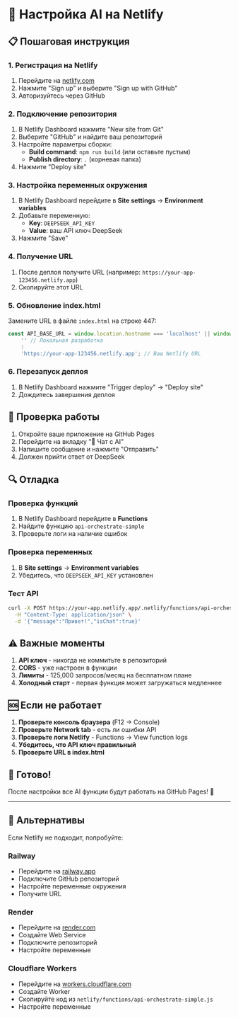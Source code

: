 # 🚀 Настройка AI на Netlify

## 📋 Пошаговая инструкция

### 1. Регистрация на Netlify
1. Перейдите на [netlify.com](https://netlify.com)
2. Нажмите "Sign up" и выберите "Sign up with GitHub"
3. Авторизуйтесь через GitHub

### 2. Подключение репозитория
1. В Netlify Dashboard нажмите "New site from Git"
2. Выберите "GitHub" и найдите ваш репозиторий
3. Настройте параметры сборки:
   - **Build command**: `npm run build` (или оставьте пустым)
   - **Publish directory**: `.` (корневая папка)
4. Нажмите "Deploy site"

### 3. Настройка переменных окружения
1. В Netlify Dashboard перейдите в **Site settings** → **Environment variables**
2. Добавьте переменную:
   - **Key**: `DEEPSEEK_API_KEY`
   - **Value**: ваш API ключ DeepSeek
3. Нажмите "Save"

### 4. Получение URL
1. После деплоя получите URL (например: `https://your-app-123456.netlify.app`)
2. Скопируйте этот URL

### 5. Обновление index.html
Замените URL в файле `index.html` на строке 447:

```javascript
const API_BASE_URL = window.location.hostname === 'localhost' || window.location.hostname === '127.0.0.1' ?
    '' // Локальная разработка
    :
    'https://your-app-123456.netlify.app'; // Ваш Netlify URL
```

### 6. Перезапуск деплоя
1. В Netlify Dashboard нажмите "Trigger deploy" → "Deploy site"
2. Дождитесь завершения деплоя

## 🎯 Проверка работы

1. Откройте ваше приложение на GitHub Pages
2. Перейдите на вкладку "💬 Чат с AI"
3. Напишите сообщение и нажмите "Отправить"
4. Должен прийти ответ от DeepSeek

## 🔍 Отладка

### Проверка функций
1. В Netlify Dashboard перейдите в **Functions**
2. Найдите функцию `api-orchestrate-simple`
3. Проверьте логи на наличие ошибок

### Проверка переменных
1. В **Site settings** → **Environment variables**
2. Убедитесь, что `DEEPSEEK_API_KEY` установлен

### Тест API
```bash
curl -X POST https://your-app.netlify.app/.netlify/functions/api-orchestrate-simple \
  -H "Content-Type: application/json" \
  -d '{"message":"Привет!","isChat":true}'
```

## ⚠️ Важные моменты

1. **API ключ** - никогда не коммитьте в репозиторий
2. **CORS** - уже настроен в функции
3. **Лимиты** - 125,000 запросов/месяц на бесплатном плане
4. **Холодный старт** - первая функция может загружаться медленнее

## 🆘 Если не работает

1. **Проверьте консоль браузера** (F12 → Console)
2. **Проверьте Network tab** - есть ли ошибки API
3. **Проверьте логи Netlify** - Functions → View function logs
4. **Убедитесь, что API ключ правильный**
5. **Проверьте URL в index.html**

## 🎉 Готово!

После настройки все AI функции будут работать на GitHub Pages! 🚀

---

## 🔄 Альтернативы

Если Netlify не подходит, попробуйте:

### Railway
- Перейдите на [railway.app](https://railway.app)
- Подключите GitHub репозиторий
- Настройте переменные окружения
- Получите URL

### Render
- Перейдите на [render.com](https://render.com)
- Создайте Web Service
- Подключите репозиторий
- Настройте переменные

### Cloudflare Workers
- Перейдите на [workers.cloudflare.com](https://workers.cloudflare.com)
- Создайте Worker
- Скопируйте код из `netlify/functions/api-orchestrate-simple.js`
- Настройте переменные
